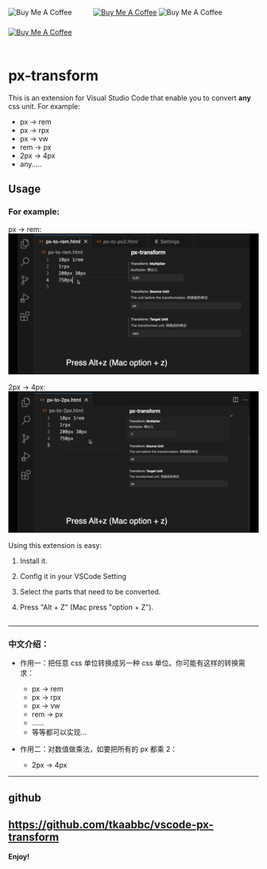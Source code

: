 <a href="https://www.buymeacoffee.com/tingkeng" target="_blank"><img src="https://cdn.buymeacoffee.com/buttons/v2/default-yellow.png" alt="Buy Me A Coffee" style="display: inline-block; height: 40px !important;width: 167px !important;" ></a> [![Buy Me A Coffee](https://cdn.buymeacoffee.com/buttons/v2/default-yellow.png)](https://www.buymeacoffee.com/tingkeng) <a href="https://www.buymeacoffee.com/tingkeng" target="_blank"><img src="https://cdn.buymeacoffee.com/buttons/v2/default-yellow.png" alt="Buy Me A Coffee" style="display: inline-block; height: 40px ;width: 167px;" ></a> <a href="https://www.buymeacoffee.com/tingkeng" target="_blank"><img src="https://cdn.buymeacoffee.com/buttons/v2/default-yellow.png" alt="Buy Me A Coffee" style="display: block; height: 40px ;" ></a>

# px-transform

This is an extension for Visual Studio Code that enable you to convert **any** css unit. For example:

- px -> rem
- px -> rpx
- px -> vw
- rem -> px
- 2px -> 4px
- any.....

## Usage

### For example:

px -> rem: ![](/source/px-to-rem-demo.gif)

2px -> 4px: ![](/source/px-to-px-demo.gif)

Using this extension is easy:

1. Install it.

2. Config it in your VSCode Setting

3. Select the parts that need to be converted.

4. Press "Alt + Z" (Mac press "option + Z").

##

---

### 中文介绍：

- 作用一：把任意 css 单位转换成另一种 css 单位。你可能有这样的转换需求：

  - px -> rem
  - px -> rpx
  - px -> vw
  - rem -> px
  - ......
  - 等等都可以实现...

- 作用二：对数值做乘法，如要把所有的 px 都乘 2：
  - 2px -> 4px

---

## github

## https://github.com/tkaabbc/vscode-px-transform

**Enjoy!**
